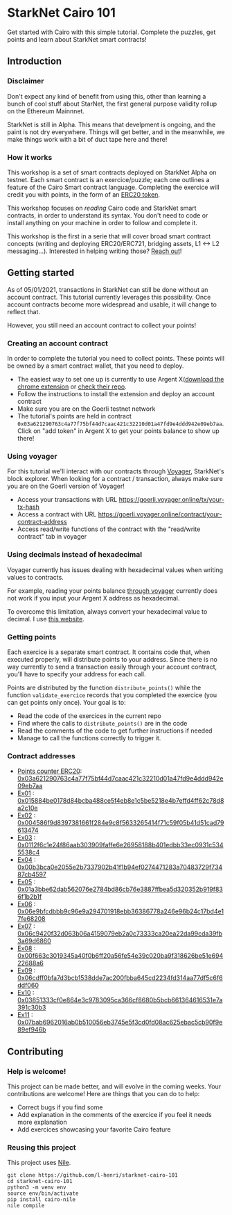 # StarkNet Cairo 101
Get started with Cairo with this simple tutorial. Complete the puzzles, get points and learn about StarkNet smart contracts!

## Introduction
### Disclaimer
Don't expect any kind of benefit from using this, other than learning a bunch of cool stuff about StarNet, the first general purpose validity rollup on the Ethereum Mainnnet. 

StarkNet is still in Alpha. This means that develpment is ongoing, and the paint is not dry everywhere. Things will get better, and in the meanwhile, we make things work with a bit of duct tape here and there!

### How it works
This workshop is a set of smart contracts deployed on StarkNet Alpha on testnet. Each smart contract is an exercice/puzzle; each one outlines a feature of the Cairo Smart contract language. Completing the exercice will credit you with points, in the form of an [ERC20 token](contracts/token/TDERC20.cairo).

This workshop focuses on *reading* Cairo code and StarkNet smart contracts, in order to understand its syntax. You don't need to code or install anything on your machine in order to follow and complete it.

This workshop is the first in a serie that will cover broad smart contract concepts (writing and deploying ERC20/ERC721, bridging assets, L1 <-> L2 messaging...). 
Interested in helping writing those? [Reach out](https://twitter.com/HenriLieutaud)!

## Getting started
As of 05/01/2021, transactions in StarkNet can still be done without an account contract. This tutorial currently leverages this possibility. Once account contracts become more widespread and usable, it will change to reflect that.

However, you still need an account contract to collect your points!

### Creating an account contract
In order to complete the tutorial you need to collect points. These points will be owned by a smart contract wallet, that you need to deploy.
- The easiest way to set one up is currently to use Argent X([download the chrome extension](https://chrome.google.com/webstore/detail/argent-x-starknet-wallet/dlcobpjiigpikoobohmabehhmhfoodbb/) or [check their repo](https://github.com/argentlabs/argent-x). 
- Follow the instructions to install the extension and deploy an account contract 
- Make sure you are on the Goerli testnet network
- The tutorial's points are held in contract `0x03a621290763c4a77f75bf44d7caac421c32210d01a47fd9e4ddd942e09eb7aa`. Click on "add token" in Argent X to get your points balance to show up there!

### Using voyager
For this tutorial we'll interact with our contracts through [Voyager](https://goerli.voyager.online/), StarkNet's block explorer. When looking for a contract / transaction, always make sure you are on the Goerli version of Voyager!
- Access your transactions with URL https://goerli.voyager.online/tx/your-tx-hash
- Access a contract with URL https://goerli.voyager.online/contract/your-contract-address
- Access read/write functions of the contract with the "read/write contract" tab in voyager

### Using decimals instead of hexadecimal
Voyager currently has issues dealing with hexadecimal values when writing values to contracts. 

For example, reading your points balance [through voyager](https://goerli.voyager.online/contract/0x03a621290763c4a77f75bf44d7caac421c32210d01a47fd9e4ddd942e09eb7aa#readContract) currently does not work if you input your Argent X address as hexadecimal.

To overcome this limitation, always convert your hexadecimal value to decimal. I use [this website](https://www.rapidtables.com/convert/number/hex-to-decimal.html).

### Getting points
Each exercice is a separate smart contract. It contains code that, when executed properly, will distribute points to your address. Since there is no way currently to send a transaction easily through your account contract, you'll have to specify your address for each call.

Points are distributed by the function `distribute_points()` while the function `validate_exercice` records that you completed the exercice (you can get points only once). Your goal is to: 
- Read the code of the exercices in the current repo
- Find where the calls to `distribute_points()` are in the code
- Read the comments of the code to get further instructions if needed
- Manage to call the functions correctly to trigger it.

### Contract addresses 
- [Points counter ERC20](contracts/token/TDERC20.cairo):  [0x03a621290763c4a77f75bf44d7caac421c32210d01a47fd9e4ddd942e09eb7aa](https://goerli.voyager.online/contract/0x03a621290763c4a77f75bf44d7caac421c32210d01a47fd9e4ddd942e09eb7aa)
- [Ex01](contracts/ex01.cairo) : [0x015884be0178d84bcba488ce5f4eb8e1c5be5218e4b7effd4ff62c78d8a2c10e](https://goerli.voyager.online/contract/0x015884be0178d84bcba488ce5f4eb8e1c5be5218e4b7effd4ff62c78d8a2c10e)
- [Ex02](contracts/ex02.cairo) : [0x004586f9d8397381661f284e9c8f5633265414f71c59f05b41d51cad79613474](https://goerli.voyager.online/contract/0x004586f9d8397381661f284e9c8f5633265414f71c59f05b41d51cad79613474)
- [Ex03](contracts/ex03.cairo) : [0x0112f6c1e24f86aab303909faffe6e26958188b401edbb33ec0931c5345538c4](https://goerli.voyager.online/contract/0x0112f6c1e24f86aab303909faffe6e26958188b401edbb33ec0931c5345538c4)
- [Ex04](contracts/ex04.cairo) : [0x00b3bca0e2055e2b7337902b41f1b94ef0274471283a70483729f73487cb4597](https://goerli.voyager.online/contract/0x00b3bca0e2055e2b7337902b41f1b94ef0274471283a70483729f73487cb4597)
- [Ex05](contracts/ex05.cairo) : [0x01a3bbe62dab562076e2784bd86cb76e3887ffbea5d320352b919f836f1b2b1f](https://goerli.voyager.online/contract/0x01a3bbe62dab562076e2784bd86cb76e3887ffbea5d320352b919f836f1b2b1f)
- [Ex06](contracts/ex06.cairo) : [0x06e9bfcdbbb9c96e9a294701918ebb36386778a246e96b24c17bd4e17fe68208](https://goerli.voyager.online/contract/0x06e9bfcdbbb9c96e9a294701918ebb36386778a246e96b24c17bd4e17fe68208)
- [Ex07](contracts/ex07.cairo) : [0x06c9420f32d063b06a4159079eb2a0c73333ca20ea22da99cda39fb3a69d6860](https://goerli.voyager.online/contract/0x06c9420f32d063b06a4159079eb2a0c73333ca20ea22da99cda39fb3a69d6860)
- [Ex08](contracts/ex08.cairo) : [0x00f663c3019345a40f0b6ff20a56fe54e39c020ba9f318626be51e69422688a6](https://goerli.voyager.online/contract/0x00f663c3019345a40f0b6ff20a56fe54e39c020ba9f318626be51e69422688a6)
- [Ex09](contracts/ex09.cairo) : [0x06cdff0bfa7d3bcb1538dde7ac200fbba645cd2234fd314aa77df5c6f6ddf060](https://goerli.voyager.online/contract/0x06cdff0bfa7d3bcb1538dde7ac200fbba645cd2234fd314aa77df5c6f6ddf060)
- [Ex10](contracts/ex10.cairo) : [0x03851333cf0e864e3c9783095ca366cf8680b5bcb661364616531e7a391c30b3](https://goerli.voyager.online/contract/0x03851333cf0e864e3c9783095ca366cf8680b5bcb661364616531e7a391c30b3)
- [Ex11](contracts/ex11.cairo) : [0x07bab6962016ab0b510056eb3745e5f3cd0fd08ac625ebac5cb90f9e89ef946b](https://goerli.voyager.online/contract/0x07bab6962016ab0b510056eb3745e5f3cd0fd08ac625ebac5cb90f9e89ef946b)


## Contributing
### Help is welcome!
This project can be made better, and will evolve in the coming weeks. Your contributions are welcome! Here are things that you can do to help:
- Correct bugs if you find some
- Add explanation in the comments of the exercice if you feel it needs more explanation
- Add exercices showcasing your favorite Cairo feature

### Reusing this project
This project uses [Nile](https://github.com/OpenZeppelin/nile).
```
git clone https://github.com/l-henri/starknet-cairo-101
cd starknet-cairo-101
python3 -m venv env
source env/bin/activate
pip install cairo-nile
nile compile
```

